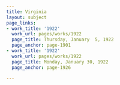 ```yaml
---
title: Virginia
layout: subject
page_links:
- work_title: '1922'
  work_url: pages/works/1922
  page_title: Thursday, January  5, 1922
  page_anchor: page-1901
- work_title: '1922'
  work_url: pages/works/1922
  page_title: Monday, January 30, 1922
  page_anchor: page-1926

---
```

